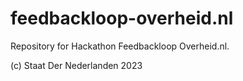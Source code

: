 # feedbackloop-overheid.nl

Repository for Hackathon Feedbackloop Overheid.nl.

(c) Staat Der Nederlanden 2023
